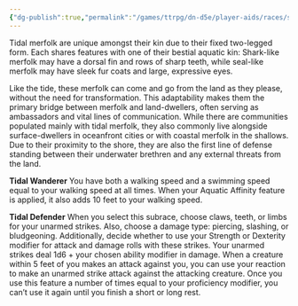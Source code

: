 ```yaml
---
{"dg-publish":true,"permalink":"/games/ttrpg/dn-d5e/player-aids/races/sub-races/merfolk-subrace-tidal/","tags":["TTRPG/DND/5e"]}
---
```



Tidal merfolk are unique amongst their kin due to their fixed two-legged form. Each shares
features with one of their bestial aquatic kin: Shark-like merfolk may have a dorsal fin and rows
of sharp teeth, while seal-like merfolk may have sleek fur coats and large, expressive eyes.

Like the tide, these merfolk can come and go from the land as they please, without the need for
transformation. This adaptability makes them the primary bridge between merfolk and
land-dwellers, often serving as ambassadors and vital lines of communication. While there are
communities populated mainly with tidal merfolk, they also commonly live alongside
surface-dwellers in oceanfront cities or with coastal merfolk in the shallows. Due to their
proximity to the shore, they are also the first line of defense standing between their underwater
brethren and any external threats from the land.

**Tidal Wanderer**
You have both a walking speed and a swimming speed equal to your walking speed at
all times. When your Aquatic Affinity feature is applied, it also adds 10 feet to your
walking speed.

**Tidal Defender**
When you select this subrace, choose claws, teeth, or limbs for your unarmed strikes.
Also, choose a damage type: piercing, slashing, or bludgeoning. Additionally, decide
whether to use your Strength or Dexterity modifier for attack and damage rolls with these
strikes. Your unarmed strikes deal 1d6 + your chosen ability modifier in damage.
When a creature within 5 feet of you makes an attack against you, you can use your
reaction to make an unarmed strike attack against the attacking creature. Once you use
this feature a number of times equal to your proficiency modifier, you can’t use it again
until you finish a short or long rest.